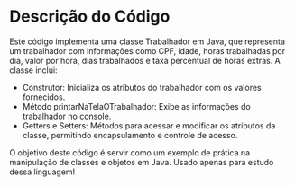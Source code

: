 # Descrição do Código
Este código implementa uma classe Trabalhador em Java, que representa um trabalhador com informações como CPF, idade, horas trabalhadas por dia, valor por hora, dias trabalhados e taxa percentual de horas extras. A classe inclui:

- Construtor: Inicializa os atributos do trabalhador com os valores fornecidos.
- Método printarNaTelaOTrabalhador: Exibe as informações do trabalhador no console.
- Getters e Setters: Métodos para acessar e modificar os atributos da classe, permitindo encapsulamento e controle de acesso.

O objetivo deste código é servir como um exemplo de prática na manipulação de classes e objetos em Java. Usado apenas para estudo dessa linguagem! 
